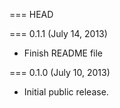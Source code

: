 === HEAD

=== 0.1.1 (July 14, 2013)

* Finish README file

=== 0.1.0 (July 10, 2013)

* Initial public release.